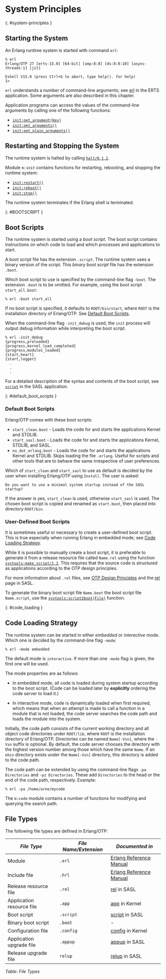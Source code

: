 <!--
%CopyrightBegin%

Copyright Ericsson AB 2023-2024. All Rights Reserved.

Licensed under the Apache License, Version 2.0 (the "License");
you may not use this file except in compliance with the License.
You may obtain a copy of the License at

    http://www.apache.org/licenses/LICENSE-2.0

Unless required by applicable law or agreed to in writing, software
distributed under the License is distributed on an "AS IS" BASIS,
WITHOUT WARRANTIES OR CONDITIONS OF ANY KIND, either express or implied.
See the License for the specific language governing permissions and
limitations under the License.

%CopyrightEnd%
-->
# System Principles

[](){: #system-principles }

## Starting the System

An Erlang runtime system is started with command `erl`:

```text
% erl
Erlang/OTP 27 [erts-15.0] [64-bit] [smp:8:8] [ds:8:8:10] [async-threads:1] [jit]

Eshell V15.0 (press Ctrl+G to abort, type help(). for help)
1>
```

`erl` understands a number of command-line arguments; see
[erl](`e:erts:erl_cmd.md`) in the ERTS application. Some arguments are
also described in this chapter.

Application programs can access the values of the command-line arguments by
calling one of the following functions:

* [`init:get_argument(Key)`](https://www.erlang.org/doc/man/init#get_argument-1)
* [`init:get_arguments()`](https://www.erlang.org/doc/man/init#get_arguments-0)
* [`init:get_plain_arguments()`](https://www.erlang.org/doc/man/init#get_plain_arguments-0)

## Restarting and Stopping the System

The runtime system is halted by calling
[`halt/0,1,2`](https://www.erlang.org/doc/man/erlang#halt-2).

Module `m:init` contains functions for restarting, rebooting, and stopping the
runtime system:

* [`init:restart()`](https://www.erlang.org/doc/man/init#restart-0)
* [`init:reboot()`](https://www.erlang.org/doc/man/init#reboot-0)
* [`init:stop()`](https://www.erlang.org/doc/man/init#stop-0)

The runtime system terminates if the Erlang shell is terminated.

[](){: #BOOTSCRIPT }

## Boot Scripts

The runtime system is started using a _boot script_. The boot script contains
instructions on which code to load and which processes and applications to
start.

A boot script file has the extension `.script`. The runtime system uses a binary
version of the script. This _binary boot script_ file has the extension `.boot`.

Which boot script to use is specified by the command-line flag `-boot`. The
extension `.boot` is to be omitted. For example, using the boot script
`start_all.boot`:

```text
% erl -boot start_all
```

If no boot script is specified, it defaults to `ROOT/bin/start`, where
`ROOT` is the installation directory of Erlang/OTP. See [Default Boot
Scripts](system_principles.md#default_boot_scripts).

When the command-line flag `-init_debug` is used, the `init` process will
output debug information while interpreting the boot script.

```text
% erl -init_debug
{progress,preloaded}
{progress,kernel_load_completed}
{progress,modules_loaded}
{start,heart}
{start,logger}
  .
  .
  .
```

For a detailed description of the syntax and contents of the boot script, see
[`script`](https://www.erlang.org/doc/man/script) in the SASL application.

[](){: #default_boot_scripts }

### Default Boot Scripts

Erlang/OTP comes with these boot scripts:

- `start_clean.boot` \- Loads the code for and starts the applications Kernel
  and STDLIB.
- `start_sasl.boot` \- Loads the code for and starts the applications Kernel,
  STDLIB, and SASL.
- `no_dot_erlang.boot` \- Loads the code for and starts the applications Kernel
  and STDLIB. Skips loading the file `.erlang`. Useful for scripts and other
  tools that are to behave the same irrespective of user preferences.

Which of `start_clean` and `start_sasl` to use as default is decided by the user
when installing Erlang/OTP using `Install`. The user is asked:

```text
Do you want to use a minimal system startup instead of the SASL startup?
```

If the answer is yes, `start_clean` is used, otherwise `start_sasl` is
used. The chosen boot script is copied and renamed as `start.boot`,
then placed into directory `ROOT/bin`.

### User-Defined Boot Scripts

It is sometimes useful or necessary to create a user-defined boot script. This
is true especially when running Erlang in embedded mode; see
[Code Loading Strategy](system_principles.md#code_loading).

While it is possible to manually create a boot script, it is
preferable to generate it from a release resource file called
`Name.rel` using the function
[`systools:make_script/1,2`](https://www.erlang.org/doc/man/systools#make_script-2).
This requires that the source code is structured as applications
according to the OTP design principles.

For more information about `.rel` files, see
[OTP Design Principles](`e:system:release_handling.md`) and the
[rel](`e:sasl:rel.md`) page in SASL.

To generate the binary boot script file `Name.boot` the boot script file
`Name.script`, use the
[`systools:script2boot(File)`](https://www.erlang.org/doc/man/systools#script2boot-1)
function.

[](){: #code_loading }

## Code Loading Strategy

The runtime system can be started in either _embedded_ or _interactive_ mode.
Which one is decided by the command-line flag `-mode`:

```text
% erl -mode embedded
```

The default mode is `interactive`. If more than one `-mode` flag is given,
the first one will be used.

The mode properties are as follows:

- In embedded mode, all code is loaded during system startup according
  to the boot script. (Code can be loaded later by **explicitly**
  ordering the code server to load it.)

- In interactive mode, code is dynamically loaded when first required,
  which means that when an attempt is made to call a function in a
  module that is not loaded, the code server searches the code path
  and loads the module into the system.

Initially, the code path consists of the current working directory and
all object code directories under `ROOT/lib`, where `ROOT` is the
installation directory of Erlang/OTP. Directories can be named
`Name[-Vsn]`, where the `-Vsn` suffix is optional. By default, the
code server chooses the directory with the highest version number
among those which have the same `Name`. If an `ebin` directory exists
under the `Name[-Vsn]` directory, this directory is added to the code
path.

The code path can be extended by using the command-line flags `-pa Directories`
and `-pz Directories`. These add `Directories` to the head or the end of the
code path, respectively. Example:

```text
% erl -pa /home/arne/mycode
```

The `m:code` module contains a number of functions for modifying and
querying the search path.

## File Types

The following file types are defined in Erlang/OTP:

| _File Type_               | _File Name/Extension_ | _Documented in_                                     |
| ------------------------- | --------------------- | --------------------------------------------------- |
| Module                    | `.erl`                | [Erlang Reference Manual](`e:system:modules.md`)    |
| Include file              | `.hrl`                | [Erlang Reference Manual](`e:system:modules.md`)    |
| Release resource file     | `.rel`                | [rel](`e:sasl:rel.md`) in SASL                      |
| Application resource file | `.app`                | [app](`e:kernel:app.md`) in Kernel                  |
| Boot script               | `.script`             | [script](`e:sasl:script.md`) in SASL                |
| Binary boot script        | `.boot`               | -                                                   |
| Configuration file        | `.config`             | [config](`e:kernel:config.md`) in Kernel            |
| Application upgrade file  | `.appup`              | [appup](`e:sasl:appup.md`) in SASL                  |
| Release upgrade file      | `relup`               | [relup](`e:sasl:relup.md`) in SASL                  |

_Table: File Types_
